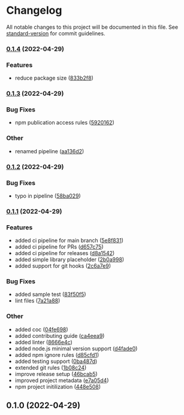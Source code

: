 # Changelog

All notable changes to this project will be documented in this file. See [standard-version](https://github.com/conventional-changelog/standard-version) for commit guidelines.

### [0.1.4](https://github.com/airemad/stations/compare/v0.1.3...v0.1.4) (2022-04-29)


### Features

* reduce package size ([833b2f8](https://github.com/airemad/stations/commits/833b2f82a4087f1163a79571374bd7613f81e156))

### [0.1.3](https://github.com/airemad/stations/compare/v0.1.2...v0.1.3) (2022-04-29)


### Bug Fixes

* npm publication access rules ([5920162](https://github.com/airemad/stations/commits/5920162ed5a8a3f1d0719c281302d32df03aff38))


### Other

* renamed pipeline ([aa136d2](https://github.com/airemad/stations/commits/aa136d28e2abc4c7458b9b532fa4be284acf6c3a))

### [0.1.2](https://github.com/airemad/stations/compare/v0.1.1...v0.1.2) (2022-04-29)


### Bug Fixes

* typo in pipeline ([58ba029](https://github.com/airemad/stations/commits/58ba029b6b94f60568cda57dae172bb963715cb2))

### [0.1.1](https://github.com/airemad/stations/compare/v0.1.0...v0.1.1) (2022-04-29)


### Features

* added ci pipeline for main branch ([5e8f831](https://github.com/airemad/stations/commits/5e8f8317ffb7a42bf95909e28d8986b090aeaa65))
* added ci pipeline for PRs ([d657c75](https://github.com/airemad/stations/commits/d657c753592dd81d5d98d8e627d324f5a7f60bbd))
* added ci pipeline for releases ([d8a1542](https://github.com/airemad/stations/commits/d8a15427f9111727aa656a46cbb3b5e9a2b3edeb))
* added simple library placeholder ([2b0a998](https://github.com/airemad/stations/commits/2b0a9982bd977cb8897eff03e2394dbd66ae0a13))
* added support for git hooks ([2c6a7e9](https://github.com/airemad/stations/commits/2c6a7e93fa24851919c2b6c497d49e352d4a9e12))


### Bug Fixes

* added sample test ([83f50f5](https://github.com/airemad/stations/commits/83f50f51a29e414ada6645af4856be7385fff8a3))
* lint files ([7a21a88](https://github.com/airemad/stations/commits/7a21a88a188ab7e9205aa09f651618451e723e84))


### Other

* added coc ([04fe698](https://github.com/airemad/stations/commits/04fe698e98ba1836421a2875114435bd49e14727))
* added contributing guide ([ca4eea9](https://github.com/airemad/stations/commits/ca4eea9236876414795b5433b6cf2f4568bd0fd7))
* added linter ([8666e4c](https://github.com/airemad/stations/commits/8666e4c40de1e592c1faed7aad39fdc87be85c6c))
* added node.js minimal version support ([d4fade0](https://github.com/airemad/stations/commits/d4fade039d8b537cfcb28fef6cbebda7101a62b7))
* added npm ignore rules ([d85cfd1](https://github.com/airemad/stations/commits/d85cfd11aa0e3e8f52a80415386d9849bda49f05))
* added testing support ([0ba487d](https://github.com/airemad/stations/commits/0ba487d33259603762b0150ca531522195cca293))
* extended git rules ([1b08c24](https://github.com/airemad/stations/commits/1b08c24ddfd6b6292e13dcfb518ecebd18ea865f))
* improve release setup ([46bcab5](https://github.com/airemad/stations/commits/46bcab5d3616f475b43e24786cf49219a3072efe))
* improved project metadata ([e7a05d4](https://github.com/airemad/stations/commits/e7a05d4b4e31e36621e8f0f4a5f1c94e0bf688e7))
* npm project initilization ([448e508](https://github.com/airemad/stations/commits/448e508c2d4df62f4f8544a5dcfecccbaf60c21d))

## 0.1.0 (2022-04-29)
